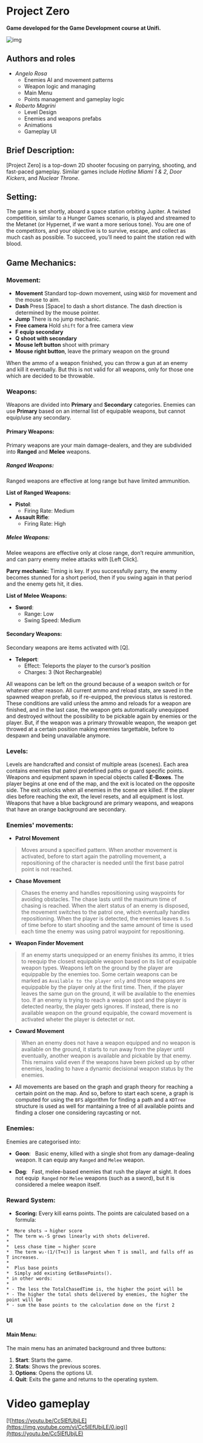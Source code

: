 # Project Zero

**Game developed for the Game Development course at Unifi.**

![img](media/logo/logo.png)

## Authors and roles

- _Angelo Rosa_ 
  - Enemies AI and movement patterns
  - Weapon logic and managing
  - Main Menu
  - Points management and gameplay logic 
- _Roberto Magrini_ 
  - Level Design
  - Enemies and weapons prefabs
  - Animations
  - Gameplay UI

## Brief Description:
[Project Zero] is a top-down 2D shooter focusing on parrying, shooting, and fast-paced gameplay. Similar games include *Hotline Miami 1 & 2*, *Door Kickers*, and *Nuclear Throne*.

## Setting:
The game is set shortly, aboard a space station orbiting Jupiter. A twisted competition, similar to a Hunger Games scenario, is played and streamed to the Metanet (or Hypernet, if we want a more serious tone). You are one of the competitors, and your objective is to survive, escape, and collect as much cash as possible. To succeed, you’ll need to paint the station red with blood.

## Game Mechanics:

### Movement:
- **Movement** Standard top-down movement, using `WASD` for movement and the mouse to aim.
- **Dash** Press [Space] to dash a short distance. The dash direction is determined by the mouse pointer.
- **Jump** There is no jump mechanic.
- **Free camera** Hold `shift` for a free camera view
- **F equip secondary**
- **Q shoot with secondary**
- **Mouse left button** shoot with primary
- **Mouse right button**, leave the primary weapon on the ground

When the ammo of a weapon finished, you can throw a gun at an enemy and kill it eventually. But this is not valid for all weapons, only for those one which are decided to be throwable.

### Weapons:
Weapons are divided into **Primary** and **Secondary** categories. Enemies can use **Primary** based on an internal list of equipable weapons, but cannot equip/use any secondary.

#### Primary Weapons:
Primary weapons are your main damage-dealers, and they are subdivided into **Ranged** and **Melee** weapons.

##### Ranged Weapons:
Ranged weapons are effective at long range but have limited ammunition.

**List of Ranged Weapons:**

- **Pistol**:  
  - Firing Rate: Medium  
  
- **Assault Rifle**:  
  - Firing Rate: High  

##### Melee Weapons:
Melee weapons are effective only at close range, don’t require ammunition, and can parry enemy melee attacks with [Left Click].  

**Parry mechanic:** Timing is key. If you successfully parry, the enemy becomes stunned for a short period, then if you swing again in that period and the enemy gets hit, it dies.

**List of Melee Weapons:**

- **Sword**:  
  - Range: Low  
  - Swing Speed: Medium  

#### Secondary Weapons:
Secondary weapons are items activated with [Q].

- **Teleport**:  
  - Effect: Teleports the player to the cursor’s position  
  - Charges: 3 (Not Rechargeable)


All weapons can be left on the ground because of a weapon switch or for whatever other reason. All current ammo and reload stats, are saved in the spawned weapon prefab, so if re-euipped, the previous status is restored. These conditions are valid unless the ammo and reloads for a weapon are finished, and in the last case, the weapon gets automatically unequipped and destroyed without the possibility to be pickable again by enemies or the player. But, if the weapon was a primary throwable weapon, the weapon get throwed at a certain position making enemies targettable, before to despawn and being unavailable anymore.

### Levels:
Levels are handcrafted and consist of multiple areas (scenes). Each area contains enemies that patrol predefined paths or guard specific points. Weapons and equipment spawn in special objects called **E-Boxes**. The player begins at one end of the map, and the exit is located on the opposite side. The exit unlocks when all enemies in the scene are killed. If the player dies before reaching the exit, the level resets, and all equipment is lost. Weapons that have a blue background are primary weapons, and weapons that have an orange background are secondary.

### Enemies' movements:

- **Patrol Movement**

> Moves around a specified pattern. When another movement is activated, before to start again the patrolling movement, a repositioning of the character is needed until the first base patrol point is not reached.

- **Chase Movement**

> Chases the enemy and handles repositioning using waypoints for avoiding obstacles. The chase lasts until the maximum time of chasing is reached. When the alert status of an enemy is disposed, the movement switches to the patrol one, which eventually handles repositioning. When the player is detected, the enemies leaves `0.5s` of time
before to start shooting and the same amount of time is used each time the enemy was using patrol waypoint for repositioning.

- **Weapon Finder Movement**

> If an enemy starts unequipped or an enemy finishes its ammo, it tries to reequip the closest equipable weapon based on its list of equipable weapon types. Weapons left on the ground by the player are equippable by the enemies too. Some certain weapons can be marked as `Available to the player only` and those weapons are equippable by the player only at the first time. Then, if the player leaves the same gun on the ground, it will be available to the enemies too. If an enemy is trying to reach a weapon spot and the player is detected nearby, the player gets ignores. If instead, there is no available weapon on the ground equipable, the coward movement is activated wheter the player is detectet or not.

- **Coward Movement**

> When an enemy does not have a weapon equipped and no weapon is available on the ground, it starts to run away from the player until eventually, another weapon is available and pickable by that enemy. This remains valid even if the weapons have been picked up by other enemies, leading to have a dynamic decisional weapon status by the enemies.

- All movements are based on the graph and graph theory for reaching a certain point on the map. And so, before to start each scene, a graph is computed for using the `BFS` algorithm for finding a path and a `KDTree` structure is used as well for mantaining a tree of all available points and finding a closer one considering raycasting or not.

### Enemies:
Enemies are categorised into:

- **Goon**:  
 Basic enemy, killed with a single shot from any damage-dealing weapon. It can equip any `Ranged` and `Melee` weapon.

- **Dog**:  
 Fast, melee-based enemies that rush the player at sight. It does not equip  `Ranged` nor `Melee` weapons (such as a sword), but it is considered a melee weapon itself.

### Reward System:
- **Scoring:** Every kill earns points. The points are calculated based on a formula:

```
*  More shots → higher score
*  The term w₁·S grows linearly with shots delivered.
*
*  Less chase time → higher score
*  The term w₂·(1/(T+ε)) is largest when T is small, and falls off as T increases.
*
*  Plus base points
*  Simply add existing GetBasePoints().
* in other words:
*
* - The less the TotalChasedTime is, the higher the point will be
* - The higher the total shots delivered by enemies, the higher the point will be
* - sum the base points to the calculation done on the first 2
```

### UI

#### Main Menu:
The main menu has an animated background and three buttons:
1. **Start**: Starts the game.
2. **Stats**: Shows the previous scores.
3. **Options**: Opens the options UI.
4. **Quit**: Exits the game and returns to the operating system.

# Video gameplay

[![https://youtu.be/Cc5lEfUbjLE](https://img.youtube.com/vi/Cc5lEfUbjLE/0.jpg)](https://youtu.be/Cc5lEfUbjLE)